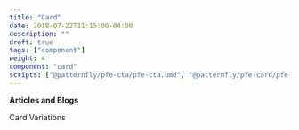```yaml
---
title: "Card"
date: 2018-07-22T11:15:00-04:00
description: ""
draft: true
tags: ["component"]
weight: 4
component: "card"
scripts: ["@patternfly/pfe-cta/pfe-cta.umd", "@patternfly/pfe-card/pfe-card.umd"]
---
```


__Articles and Blogs__

Card Variations
